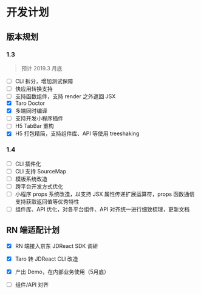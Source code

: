 # 开发计划

## 版本规划

### 1.3

> 预计 2019.3 月底

- [ ] CLI 拆分，增加测试保障
- [ ] 快应用转换支持
- [ ] 支持函数组件，支持 render 之外返回 JSX
- [x] Taro Doctor
- [x] 多端同时编译
- [ ] 支持开发小程序插件
- [ ] H5 TabBar 重构
- [x] H5 打包精简，支持组件库、API 等使用 treeshaking

### 1.4

- [ ] CLI 插件化
- [ ] CLI 支持 SourceMap
- [ ] 模板系统改造
- [ ] 跨平台开发方式优化
- [ ] 小程序 props 系统改造，以支持 JSX 属性传递扩展运算符，props 函数通信支持获取返回值等优秀特性
- [ ] 组件库、API 优化，对各平台组件、API 对齐统一进行细致梳理，更新文档

## RN 端适配计划

- [x] RN 端接入京东 JDReact SDK 调研
- [x] Taro 转 JDReact CLI 改造
- [x] 产出 Demo，在内部业务使用（5月底）
- [ ] 组件/API 对齐

